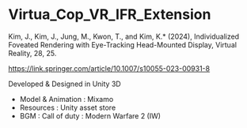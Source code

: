 # Virtua_Cop_VR_IFR_Extension

Kim, J., Kim, J., Jung, M., Kwon, T., and Kim, K.* (2024), Individualized Foveated Rendering with Eye-Tracking Head-Mounted Display, Virtual Reality, 28, 25.

https://link.springer.com/article/10.1007/s10055-023-00931-8

Developed & Designed in Unity 3D

- Model & Animation : Mixamo
- Resources : Unity asset store
- BGM : Call of duty : Modern Warfare 2 (IW)
